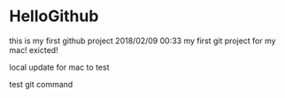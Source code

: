 # HelloGithub
this is my first github project
2018/02/09 00:33
my first git project for my mac!
exicted!

local update for mac to test

test git command
